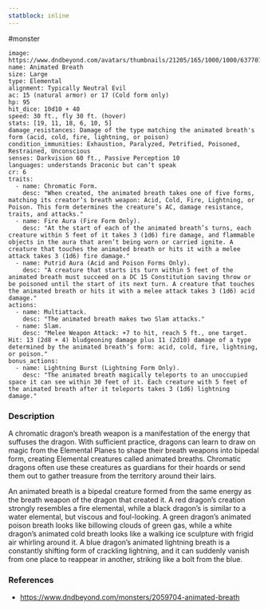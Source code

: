 ```yaml
---
statblock: inline
---
```

 #monster 

```statblock
image: https://www.dndbeyond.com/avatars/thumbnails/21205/165/1000/1000/637707682369550913.jpeg
name: Animated Breath
size: Large
type: Elemental
alignment: Typically Neutral Evil
ac: 15 (natural armor) or 17 (Cold form only)
hp: 95
hit_dice: 10d10 + 40
speed: 30 ft., fly 30 ft. (hover)
stats: [19, 11, 18, 6, 10, 5]
damage_resistances: Damage of the type matching the animated breath's form (acid, cold, fire, lightning, or poison)
condition_immunities: Exhaustion, Paralyzed, Petrified, Poisoned, Restrained, Unconscious
senses: Darkvision 60 ft., Passive Perception 10
languages: understands Draconic but can’t speak
cr: 6
traits:
  - name: Chromatic Form.
    desc: "When created, the animated breath takes one of five forms, matching its creator’s breath weapon: Acid, Cold, Fire, Lightning, or Poison. This form determines the creature’s AC, damage resistance, traits, and attacks."
  - name: Fire Aura (Fire Form Only).
    desc: "At the start of each of the animated breath’s turns, each creature within 5 feet of it takes 3 (1d6) fire damage, and flammable objects in the aura that aren’t being worn or carried ignite. A creature that touches the animated breath or hits it with a melee attack takes 3 (1d6) fire damage."
  - name: Putrid Aura (Acid and Poison Forms Only).
    desc: "A creature that starts its turn within 5 feet of the animated breath must succeed on a DC 15 Constitution saving throw or be poisoned until the start of its next turn. A creature that touches the animated breath or hits it with a melee attack takes 3 (1d6) acid damage."
actions:
  - name: Multiattack.
    desc: "The animated breath makes two Slam attacks."
  - name: Slam.
    desc: "Melee Weapon Attack: +7 to hit, reach 5 ft., one target. Hit: 13 (2d8 + 4) bludgeoning damage plus 11 (2d10) damage of a type determined by the animated breath’s form: acid, cold, fire, lightning, or poison."
bonus_actions:
  - name: Lightning Burst (Lightning Form Only).
    desc: "The animated breath magically teleports to an unoccupied space it can see within 30 feet of it. Each creature with 5 feet of the animated breath after it teleports takes 3 (1d6) lightning damage."
```

### Description

A chromatic dragon’s breath weapon is a manifestation of the energy that suffuses the dragon. With sufficient practice, dragons can learn to draw on magic from the Elemental Planes to shape their breath weapons into bipedal form, creating Elemental creatures called animated breaths. Chromatic dragons often use these creatures as guardians for their hoards or send them out to gather treasure from the territory around their lairs.

An animated breath is a bipedal creature formed from the same energy as the breath weapon of the dragon that created it. A red dragon’s creation strongly resembles a fire elemental, while a black dragon’s is similar to a water elemental, but viscous and foul-looking. A green dragon’s animated poison breath looks like billowing clouds of green gas, while a white dragon’s animated cold breath looks like a walking ice sculpture with frigid air whirling around it. A blue dragon’s animated lightning breath is a constantly shifting form of crackling lightning, and it can suddenly vanish from one place to reappear in another, striking like a bolt from the blue.

### References

* https://www.dndbeyond.com/monsters/2059704-animated-breath
